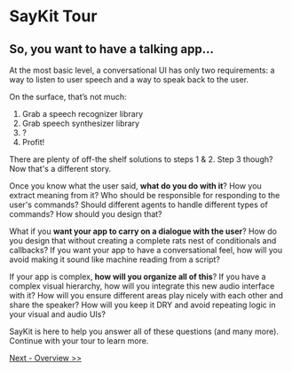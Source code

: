 # SayKit Tour

## So, you want to have a talking app...

At the most basic level, a conversational UI has only two requirements: a way to listen to user speech and a way to speak back to the user.

On the surface, that’s not much:

1. Grab a speech recognizer library
2. Grab speech synthesizer library
3. ?
4. Profit!

There are plenty of off-the shelf solutions to steps 1 & 2. Step 3 though? Now that's a different story. 

Once you know what the user said, **what do you do with it**? How you extract meaning from it? Who should be responsible for responding to the user's commands? Should different agents to handle different types of commands? How should you design that?

What if you **want your app to carry on a dialogue with the user**? How do you design that without creating a complete rats nest of conditionals and callbacks? If you want your app to have a conversational feel, how will you avoid making it sound like machine reading from a script?

If your app is complex, **how will you organize all of this**? If you have a complex visual hierarchy, how will you integrate this new audio interface with it? How will you ensure different areas play nicely with each other and share the speaker? How will you keep it DRY and avoid repeating logic in your visual and audio UIs?

SayKit is here to help you answer all of these questions (and many more). Continue with your tour to learn more.

[Next - Overview >>](../01-overview.md)
